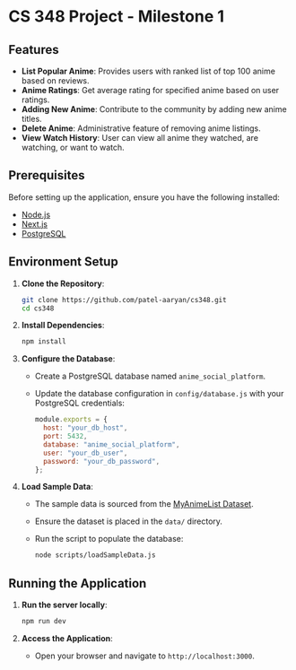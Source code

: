# CS 348 Project - Milestone 1

## Features

- **List Popular Anime**: Provides users with ranked list of top 100 anime based on reviews.
- **Anime Ratings**: Get average rating for specified anime based on user ratings.
- **Adding New Anime**: Contribute to the community by adding new anime titles.
- **Delete Anime**: Administrative feature of removing anime listings.
- **View Watch History**: User can view all anime they watched, are watching, or want to watch.

## Prerequisites

Before setting up the application, ensure you have the following installed:

- [Node.js](https://nodejs.org/)
- [Next.js](https://nextjs.org/)
- [PostgreSQL](https://www.postgresql.org/)

## Environment Setup

1. **Clone the Repository**:

   ```bash
   git clone https://github.com/patel-aaryan/cs348.git
   cd cs348
   ```

2. **Install Dependencies**:

   ```bash
   npm install
   ```

3. **Configure the Database**:

   - Create a PostgreSQL database named `anime_social_platform`.
   - Update the database configuration in `config/database.js` with your PostgreSQL credentials:

     ```javascript
     module.exports = {
       host: "your_db_host",
       port: 5432,
       database: "anime_social_platform",
       user: "your_db_user",
       password: "your_db_password",
     };
     ```

4. **Load Sample Data**:

   - The sample data is sourced from the [MyAnimeList Dataset](https://www.kaggle.com/datasets/dbdmobile/myanimelist-dataset).
   - Ensure the dataset is placed in the `data/` directory.
   - Run the script to populate the database:

     ```bash
     node scripts/loadSampleData.js
     ```

## Running the Application

1. **Run the server locally**:

   ```bash
   npm run dev
   ```

2. **Access the Application**:

   - Open your browser and navigate to `http://localhost:3000`.
